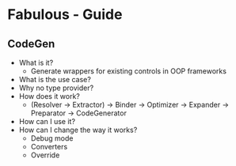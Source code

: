 Fabulous - Guide
=======

CodeGen
------

- What is it?
    - Generate wrappers for existing controls in OOP frameworks
- What is the use case?
- Why no type provider?
- How does it work?
    - (Resolver -> Extractor) -> Binder -> Optimizer -> Expander -> Preparator -> CodeGenerator
- How can I use it?
- How can I change the way it works?
    - Debug mode
    - Converters
    - Override
